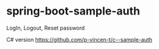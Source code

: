# spring-boot-sample-auth
LogIn, Logout, Reset password

C# version
https://github.com/p-vincen-t/c--sample-auth

